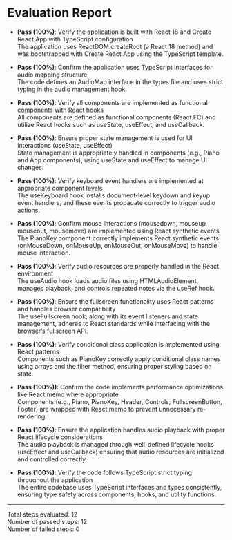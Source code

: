 # Evaluation Report

- **Pass (100%)**: Verify the application is built with React 18 and Create React App with TypeScript configuration  
  The application uses ReactDOM.createRoot (a React 18 method) and was bootstrapped with Create React App using the TypeScript template.

- **Pass (100%)**: Confirm the application uses TypeScript interfaces for audio mapping structure  
  The code defines an AudioMap interface in the types file and uses strict typing in the audio management hook.

- **Pass (100%)**: Verify all components are implemented as functional components with React hooks  
  All components are defined as functional components (React.FC) and utilize React hooks such as useState, useEffect, and useCallback.

- **Pass (100%)**: Ensure proper state management is used for UI interactions (useState, useEffect)  
  State management is appropriately handled in components (e.g., Piano and App components), using useState and useEffect to manage UI changes.

- **Pass (100%)**: Verify keyboard event handlers are implemented at appropriate component levels  
  The useKeyboard hook installs document-level keydown and keyup event handlers, and these events propagate correctly to trigger audio actions.

- **Pass (100%)**: Confirm mouse interactions (mousedown, mouseup, mouseout, mousemove) are implemented using React synthetic events  
  The PianoKey component correctly implements React synthetic events (onMouseDown, onMouseUp, onMouseOut, onMouseMove) to handle mouse interaction.

- **Pass (100%)**: Verify audio resources are properly handled in the React environment  
  The useAudio hook loads audio files using HTMLAudioElement, manages playback, and controls repeated notes via the useRef hook.

- **Pass (100%)**: Ensure the fullscreen functionality uses React patterns and handles browser compatibility  
  The useFullscreen hook, along with its event listeners and state management, adheres to React standards while interfacing with the browser’s fullscreen API.

- **Pass (100%)**: Verify conditional class application is implemented using React patterns  
  Components such as PianoKey correctly apply conditional class names using arrays and the filter method, ensuring proper styling based on state.

- **Pass (100%))**: Confirm the code implements performance optimizations like React.memo where appropriate  
  Components (e.g., Piano, PianoKey, Header, Controls, FullscreenButton, Footer) are wrapped with React.memo to prevent unnecessary re-rendering.

- **Pass (100%)**: Ensure the application handles audio playback with proper React lifecycle considerations  
  The audio playback is managed through well-defined lifecycle hooks (useEffect and useCallback) ensuring that audio resources are initialized and controlled correctly.

- **Pass (100%)**: Verify the code follows TypeScript strict typing throughout the application  
  The entire codebase uses TypeScript interfaces and types consistently, ensuring type safety across components, hooks, and utility functions.

---

Total steps evaluated: 12  
Number of passed steps: 12  
Number of failed steps: 0